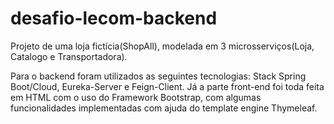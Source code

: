 # desafio-lecom-backend
Projeto de uma loja fictícia(ShopAll), modelada em 3 microsserviços(Loja, Catalogo e Transportadora).

Para o backend foram utilizados as seguintes tecnologias: Stack Spring Boot/Cloud, Eureka-Server e Feign-Client.
Já a parte front-end foi toda feita em HTML com o uso do Framework Bootstrap, com algumas funcionalidades implementadas com ajuda do template engine Thymeleaf.
